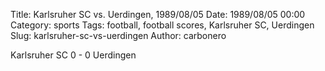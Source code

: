 Title: Karlsruher SC vs. Uerdingen, 1989/08/05
Date: 1989/08/05 00:00
Category: sports
Tags: football, football scores, Karlsruher SC, Uerdingen
Slug: karlsruher-sc-vs-uerdingen
Author: carbonero


Karlsruher SC 0 - 0 Uerdingen
